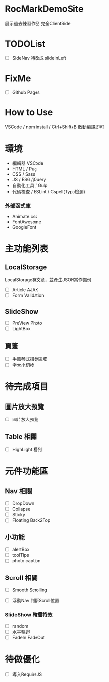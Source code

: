 # RocMarkDemoSite

展示過去練習作品
完全ClientSide

# TODOList
- [ ] SideNav 待改成 slideInLeft

# FixMe
- [ ] Github Pages

# How to Use
VSCode / npm install / Ctrl+Shift+B 啟動編譯即可

# 環境
- 編輯器 VSCode
- HTML / Pug
- CSS / Sass
- JS / ES6 /jQuery
- 自動化工具 / Gulp
- 代碼檢查 / ESLint / Cspell(Typo檢測)

### 外部函式庫
- Animate.css 
- FontAwesome 
- GoogleFont

# 主功能列表

## LocalStorage 
LocalStorage存文章，並產生JSON當作備份
- [ ] Article AJAX
- [ ] Form Validation

## SlideShow
- [ ] PreView Photo
- [ ] LightBox

## 頁簽
- [ ] 手風琴式摺疊區域
- [ ] 字大小切換

# 待完成項目

## 圖片放大預覽
- [ ] 圖片放大預覽

## Table 相關
- [ ] HighLight 欄列

# 元件功能區

## Nav 相關
- [ ] DropDown
- [ ] Collapse
- [ ] Sticky
- [ ] Floating Back2Top

## 小功能
- [ ] alertBox
- [ ] toolTips
- [ ] photo caption

## Scroll 相關
- [ ] Smooth Scrolling
- [ ] 浮動Nav 判斷Scroll位置


### SlideShow 輪播特效
- [ ] random
- [ ] 水平輪迴
- [ ] FadeIn FadeOut

# 待做優化
- [ ] 導入RequireJS